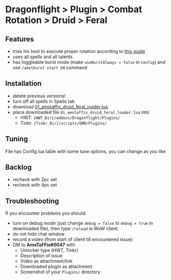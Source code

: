 # Dragonflight > Plugin > Combat Rotation > Druid > Feral

## Features
- tries his best to execute proper rotation according to [this guide](https://www.wowhead.com/guide/classes/druid/feral/rotation-cooldowns-pve-dps)
- uses all spells and all talents
- has toggleable burst mode (make `useBurstAlways = false` in `Config`) and use `/amstburst start 60` command

## Installation
- delete previous versions!
- turn off all spells in Spells tab
- download [01_amstaffix_druid_feral_loader.lua](https://raw.githubusercontent.com/Dream-Weaver-GMR-Profiles-Plugins/public/master/plugins/retail/combat_rotation/druid/feral/v1/01_amstaffix_druid_feral_loader.lua)
- place downloaded file `01_amstaffix_druid_feral_loader.lua` into
    - HWT: `{HWT_Dir}/addons/Dragonflight/Plugins/`
    - Tinkr: `{Tinkr_Dir}/scripts/GMR/Plugins/`

## Tuning
File has Config lua table with some tune options, you can change as you like

## Backlog
- recheck with 2pc set
- recheck with 4pc set

## Troubleshooting
If you encounter problems you should:
- turn on debug mode (just change `debug = false` to `debug = true` in downloaded file), then type `/reload` in WoW client.
- do not hide chat window
- record a video (from start of client till encountered issue)
- DM to **AmsTaFFix#0047** with
    - Unlocker type (HWT, Tinkr)
    - Description of issue
    - Video as attachment/link
    - Downloaded plugin as attachment
    - Screenshot of your `Plugins/` directory
